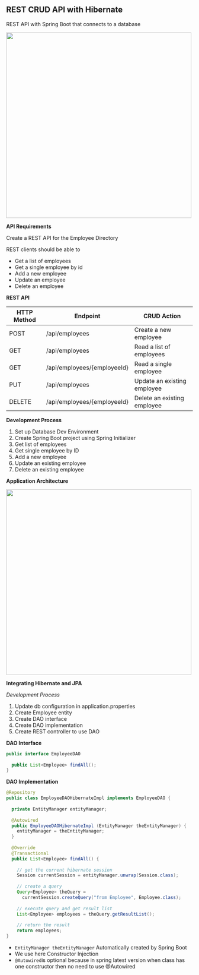 ## REST CRUD API with Hibernate

REST API with Spring Boot that connects to a database

<img src="https://user-images.githubusercontent.com/80107049/192886903-bfe24fa0-5194-4325-9871-34cab4397884.png" width="500" />


**API Requirements**

Create a REST API for the Employee Directory

REST clients should be able to
+ Get a list of employees
+ Get a single employee by id
+ Add a new employee
+ Update an employee
+ Delete an employee


**REST API**

| HTTP Method | Endpoint                    | CRUD Action                 |
| ----------- | --------------------------- | --------------------------- |
| POST        | /api/employees              | Create a new employee       |
| GET         | /api/employees              | Read a list of employees    |
| GET         | /api/employees/{employeeId} | Read a single employee      |
| PUT         | /api/employees              | Update an existing employee |
| DELETE      | /api/employees/{employeeId} | Delete an existing employee |


**Development Process**

1. Set up Database Dev Environment
2. Create Spring Boot project using Spring Initializer
3. Get list of employees
4. Get single employee by ID
5. Add a new employee
6. Update an existing employee
7. Delete an existing employee

**Application Architecture**

<img src="https://user-images.githubusercontent.com/80107049/192887021-f4b6c120-4707-453f-92ff-49a5c0b2d361.png" width="500" />



**Integrating Hibernate and JPA**

_Development Process_

1. Update db configuration in application.properties
2. Create Employee entity
3. Create DAO interface
4. Create DAO implementation
5. Create REST controller to use DAO


**DAO Interface**

```JAVA
public interface EmployeeDAO
  
  public List<Employee> findAll();
}
```

**DAO Implementation**

```JAVA
@Repository
public class EmployeeDAOHibernateImpl implements EmployeeDAO {
  
  private EntityManager entityManager;
  
  @Autowired
  public EmployeeDAOHibernateImpl (EntityManager theEntityManager) {
    entityManager = theEntityManager;
  }
  
  @Override
  @Transactional
  public List<Employee> findAll() {
    
    // get the current hibernate session
    Session currentSession = entityManager.unwrap(Session.class);
    
    // create a query
    Query<Employee> theQuery = 
      currentSession.createQuery("from Employee", Employee.class);
    
    // execute query and get result list
    List<Employee> employees = theQuery.getResultList();
    
    // return the result
    return employees;
}
```
+ `EntityManager theEntityManager` Automatically created by Spring Boot
+ We use here Constructor Injection
+ `@Autowired`is optional because in spring latest version when class has one constructor then no need to use @Autowired  